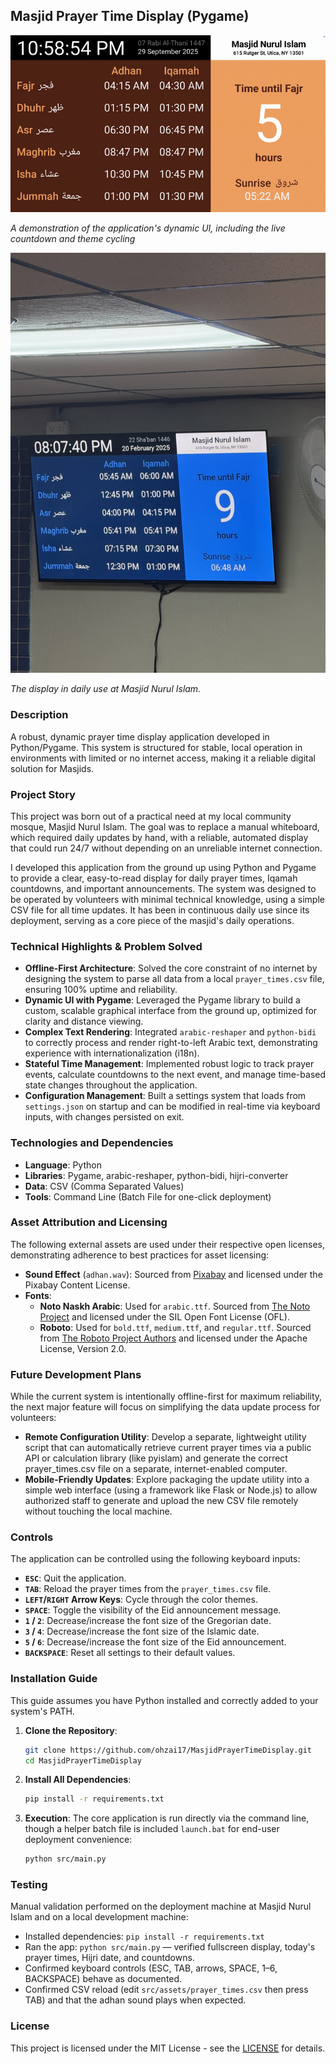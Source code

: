 ## Masjid Prayer Time Display (Pygame)

![Prayer Time Display Demo](docs/images/prayer-display-demo.gif)

*A demonstration of the application's dynamic UI, including the live countdown and theme cycling*

![Prayer Time Display Screenshot](docs/images/prayer-display-in-use.png)

*The display in daily use at Masjid Nurul Islam.*

### Description

A robust, dynamic prayer time display application developed in Python/Pygame. This system is structured for stable, local operation in environments with limited or no internet access, making it a reliable digital solution for Masjids.

### Project Story

This project was born out of a practical need at my local community mosque, Masjid Nurul Islam. The goal was to replace a manual whiteboard, which required daily updates by hand, with a reliable, automated display that could run 24/7 without depending on an unreliable internet connection.

I developed this application from the ground up using Python and Pygame to provide a clear, easy-to-read display for daily prayer times, Iqamah countdowns, and important announcements. The system was designed to be operated by volunteers with minimal technical knowledge, using a simple CSV file for all time updates. It has been in continuous daily use since its deployment, serving as a core piece of the masjid's daily operations.

### Technical Highlights & Problem Solved

- **Offline-First Architecture**: Solved the core constraint of no internet by designing the system to parse all data from a local `prayer_times.csv` file, ensuring 100% uptime and reliability.
- **Dynamic UI with Pygame**: Leveraged the Pygame library to build a custom, scalable graphical interface from the ground up, optimized for clarity and distance viewing.
- **Complex Text Rendering**: Integrated `arabic-reshaper` and `python-bidi` to correctly process and render right-to-left Arabic text, demonstrating experience with internationalization (i18n).
- **Stateful Time Management**: Implemented robust logic to track prayer events, calculate countdowns to the next event, and manage time-based state changes throughout the application.
- **Configuration Management**: Built a settings system that loads from `settings.json` on startup and can be modified in real-time via keyboard inputs, with changes persisted on exit.

### Technologies and Dependencies
- **Language**: Python
- **Libraries**: Pygame, arabic-reshaper, python-bidi, hijri-converter
- **Data**: CSV (Comma Separated Values)
- **Tools**: Command Line (Batch File for one-click deployment)

### Asset Attribution and Licensing
The following external assets are used under their respective open licenses, demonstrating adherence to best practices for asset licensing:

- **Sound Effect** (`adhan.wav`): Sourced from [Pixabay](https://pixabay.com/sound-effects/beep-125033/) and licensed under the Pixabay Content License.
- **Fonts**:
    - **Noto Naskh Arabic**: Used for `arabic.ttf`. Sourced from [The Noto Project](https://github.com/notofonts/arabic) and licensed under the SIL Open Font License (OFL).
    - **Roboto**: Used for `bold.ttf`, `medium.ttf`, and `regular.ttf`. Sourced from [The Roboto Project Authors](https://github.com/googlefonts/roboto-classic) and licensed under the Apache License, Version 2.0.

### Future Development Plans
While the current system is intentionally offline-first for maximum reliability, the next major feature will focus on simplifying the data update process for volunteers:

- **Remote Configuration Utility**: Develop a separate, lightweight utility script that can automatically retrieve current prayer times via a public API or calculation library (like pyislam) and generate the correct prayer_times.csv file on a separate, internet-enabled computer.
- **Mobile-Friendly Updates**: Explore packaging the update utility into a simple web interface (using a framework like Flask or Node.js) to allow authorized staff to generate and upload the new CSV file remotely without touching the local machine.

### Controls
The application can be controlled using the following keyboard inputs:

*   **`ESC`**: Quit the application.
*   **`TAB`**: Reload the prayer times from the `prayer_times.csv` file.
*   **`LEFT`/`RIGHT` Arrow Keys**: Cycle through the color themes.
*   **`SPACE`**: Toggle the visibility of the Eid announcement message.
*   **`1` / `2`**: Decrease/increase the font size of the Gregorian date.
*   **`3` / `4`**: Decrease/increase the font size of the Islamic date.
*   **`5` / `6`**: Decrease/increase the font size of the Eid announcement.
*   **`BACKSPACE`**: Reset all settings to their default values.

### Installation Guide
This guide assumes you have Python installed and correctly added to your system's PATH.

1. **Clone the Repository**:
   ``` bash 
   git clone https://github.com/ohzai17/MasjidPrayerTimeDisplay.git
   cd MasjidPrayerTimeDisplay
   ```
2. **Install All Dependencies**:
   ``` bash
   pip install -r requirements.txt
   ```
3. **Execution**: The core application is run directly via the command line, though a helper batch file is included `launch.bat` for end-user deployment convenience:
   ``` bash
   python src/main.py
   ```

### Testing

Manual validation performed on the deployment machine at Masjid Nurul Islam and on a local development machine:

- Installed dependencies: `pip install -r requirements.txt`
- Ran the app: `python src/main.py` — verified fullscreen display, today's prayer times, Hijri date, and countdowns.
- Confirmed keyboard controls (ESC, TAB, arrows, SPACE, 1–6, BACKSPACE) behave as documented.
- Confirmed CSV reload (edit `src/assets/prayer_times.csv` then press TAB) and that the adhan sound plays when expected.

### License
This project is licensed under the MIT License - see the [LICENSE](LICENSE) for details.